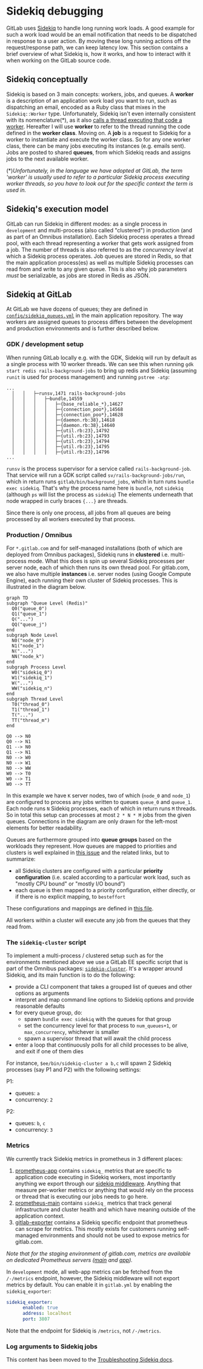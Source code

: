 # Sidekiq debugging

GitLab uses [Sidekiq](https://github.com/mperham/sidekiq) to handle long running work loads. A good example for such a work load would be an email notification that needs to be dispatched in response to a user action. By moving these long running actions off the request/response path, we can keep latency low. This section contains a brief overview of what Sidekiq is, how it works, and how to interact with it when working on the GitLab source code.

## Sidekiq conceptually

Sidekiq is based on 3 main concepts: workers, jobs, and queues. A **worker** is a description of an application work load you want to run, such as dispatching an email, encoded as a Ruby class that mixes in the `Sidekiq::Worker` type. Unfortunately, Sidekiq isn't even internally consistent with its nomenclature(*), as it also [calls a thread executing that code a worker](https://github.com/mperham/sidekiq/wiki/API#workers). Hereafter I will use **worker** to refer to the thread running the code defined in the **worker class**. Moving on. A **job** is a request to Sidekiq for a worker to instantiate and execute the worker class. So for any one worker class, there can be many jobs executing its instances (e.g. emails sent). Jobs are posted to shared **queues**, from which Sidekiq reads and assigns jobs to the next available worker.

(*)_Unfortunately, in the language we have adopted at GitLab, the term 'worker' is usually used to refer to a particular Sidekiq process executing worker threads, so you have to look out for the specific context the term is used in._

## Sidekiq's execution model

GitLab can run Sidekiq in different modes: as a single process in `development` and multi-process (also called "clustered") in production (and as part of an Omnibus installation). Each Sidekiq process operates a thread pool, with each thread representing a worker that gets work assigned from a job. The number of threads is also referred to as the _concurrency level_ at which a Sidekiq process operates. Job queues are stored in Redis, so that the main application process(es) as well as multiple Sidekiq processes can read from and write to any given queue. This is also why job parameters _must_ be serializable, as jobs are stored in Redis as JSON.

## Sidekiq at GitLab

At GitLab we have dozens of queues; they are defined in [`config/sidekiq_queues.yml`](https://gitlab.com/gitlab-org/gitlab/blob/master/config%2Fsidekiq_queues.yml) in the main application repository. The way workers are assigned queues to process differs between the development and production environments and is further described below.

### GDK / development setup

When running GitLab locally e.g. with the GDK, Sidekiq will run by default as a single process with 10 worker threads. We can see this when running `gdk start redis rails-background-jobs` to bring up redis and Sidekiq (assuming `runit` is used for process management) and running `pstree -atp`:

```
...
  │   │   ├─runsv,1471 rails-background-jobs
  │   │   │   ├─bundle,14559
  │   │   │   │   ├─{base_reliable_*},14627
  │   │   │   │   ├─{connection_poo*},14568
  │   │   │   │   ├─{connection_poo*},14628
  │   │   │   │   ├─{daemon.rb:38},14618
  │   │   │   │   ├─{daemon.rb:38},14640
  │   │   │   │   ├─{util.rb:23},14792
  │   │   │   │   ├─{util.rb:23},14793
  │   │   │   │   ├─{util.rb:23},14794
  │   │   │   │   ├─{util.rb:23},14795
  │   │   │   │   ├─{util.rb:23},14796
...
```

`runsv` is the process supervisor for a service called `rails-background-job`. That service will run a GDK script called `sv/rails-background-jobs/run`, which in return runs `gitlab/bin/background_jobs`, which in turn runs `bundle exec sidekiq`. That's why the process name here is `bundle`, not `sidekiq` (although `ps` will list the process as `sidekiq`) The elements underneath that node wrapped in curly braces `{...}` are threads.

Since there is only one process, all jobs from all queues are being processed by all workers executed by that process.

### Production / Omnibus

For `*.gitlab.com` and for self-managed installations (both of which are deployed from Omnibus packages), Sidekiq runs in **clustered** i.e. multi-process mode. What this does is spin up several Sidekiq processes per server node, each of which then runs its own thread pool. For gitlab.com, we also have multiple **instances** i.e. server nodes (using Google Compute Engine), each running their own cluster of Sidekiq processes. This is illustrated in the diagram below.

```mermaid
graph TD
subgraph "Queue Level (Redis)"
  Q0("queue_0")
  Q1("queue_1")
  Q("...")
  QQ("queue_j")
end
subgraph Node Level
  N0("node_0")
  N1("node_1")
  N("...")
  NN("node_k")
end
subgraph Process Level
  W0("sidekiq_0")
  W1("sidekiq_1")
  W("...")
  WW("sidekiq_n")
end
subgraph Thread Level
  T0("thread_0")
  T1("thread_1")
  T("...")
  TT("thread_m")
end

Q0 --> N0
Q0 --> N1
Q1 --> N0
Q1 --> N1
N0 --> W0
N0 --> W1
N0 --> WW
W0 --> T0
W0 --> T1
W0 --> TT
```

In this example we have `K` server nodes, two of which (`node_0` and `node_1`) are configured to process any jobs written to queues `queue_0` and `queue_1`.
Each node runs `N` Sidekiq processes, each of which in return runs `M` threads. So in total this setup can processes at most `2 * N * M` jobs from the given queues.
Connections in the diagram are only drawn for the left-most elements for better readability.

Queues are furthermore grouped into **queue groups** based on the workloads they represent.
How queues are mapped to priorities and clusters is well explained in [this issue](https://gitlab.com/gitlab-org/gitlab/issues/32258) and the related links, but to summarize:

- all Sidekiq clusters are configured with a particular **priority configuration** (i.e. scaled according to a particular work load, such as "mostly CPU bound" or "mostly I/O bound")
- each queue is then mapped to a priority configuration, either directly, or if there is no explicit mapping, to `besteffort`

These configurations and mappings are defined in [this file](https://ops.gitlab.net/gitlab-cookbooks/chef-repo/blob/master/tools/sidekiq-config/sidekiq-queue-configurations.libsonnet).

All workers within a cluster will execute any job from the queues that they read from.

### The `sidekiq-cluster` script

To implement a multi-process / clustered setup such as for the environments mentioned above we use a GitLab EE specific script that is part of the Omnibus packages: [`sidekiq-cluster`](https://gitlab.com/gitlab-org/gitlab/blob/master/ee%2Flib%2Fgitlab%2Fsidekiq_cluster.rb). It's a wrapper around Sidekiq, and its main function is to do the following:

- provide a CLI component that takes a grouped list of queues and other options as arguments
- interpret and map command line options to Sidekiq options and provide reasonable defaults
- for every queue group, do:
  - spawn `bundle exec sidekiq` with the queues for that group
  - set the concurrency level for that process to `num_queues+1`, or `max_concurrency`, whichever is smaller
  - spawn a supervisor thread that will await the child process
- enter a loop that continuously polls for all child processes to be alive, and exit if one of them dies

For instance, `$ee/bin/sidekiq-cluster a b,c` will spawn 2 Sidekiq processes (say P1 and P2) with the following settings:

P1:

- queues: `a`
- concurrency: `2`

P2:

- queues: `b`, `c`
- concurrency: `3`

### Metrics

We currently track Sidekiq metrics in prometheus in 3 different places:

1. [prometheus-app](https://prometheus-app.gprd.gitlab.net) contains `sidekiq_` metrics that are specific to application code executing in Sidekiq workers, most importantly anything we export through our [sidekiq middleware](https://gitlab.com/gitlab-org/gitlab/blob/master/lib%2Fgitlab%2Fsidekiq_middleware%2Fmetrics.rb). Anything that measure per-worker metrics or anything that would rely on the process or thread that is executing our jobs needs to go here.
1. [prometheus-main](https://prometheus.gprd.gitlab.net) contains `sidekiq_` metrics that track general infrastructure and cluster health and which have meaning outside of the application context.
1. [gitlab-exporter](https://gitlab.com/gitlab-org/gitlab-exporter) contains a Sidekiq specific endpoint that prometheus can scrape for metrics. This mostly exists for customers running self-managed environments and should not be used to expose metrics for gitlab.com.

_Note that for the staging environment of gitlab.com, metrics are available on dedicated Prometheus servers ([main](https://prometheus.gstg.gitlab.net) and [app](https://prometheus-app.gstg.gitlab.net))._

In `development` mode, all web-app metrics can be fetched from the `/-/metrics` endpoint, however, the Sidekiq middleware will not export metrics by default. You can enable it in `gitlab.yml` by enabling the `sidekiq_exporter`:

```yaml
sidekiq_exporter:
      enabled: true
      address: localhost
      port: 3807
```

Note that the endpoint for Sidekiq is `/metrics`, not `/-/metrics`.

### Log arguments to Sidekiq jobs

This content has been moved to the
[Troubleshooting Sidekiq docs](../administration/troubleshooting/sidekiq.md).
